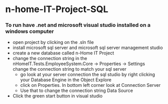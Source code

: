 # n-home-IT-Project-SQL

### To run have .net and microsoft visual studio installed on a windows computer
- open project by clicking on the .sln file
- install microsoft sql server and microsoft sql server management studio 
- create a new database called n-Home IT Project
- change the connection string in the nHomeIT.Tests.EmployeeSystem.Core -> Properties -> Settings  
change the connection string to match your sql server 
  * go look at your server connection the sql studio by right clicking your Database Engine in the Object Explore 
  * click on Properties. In bottom left corner look at Connection Server
  * Use that to change the connection string Data Source
- Click the green start button in visual studio 
      

